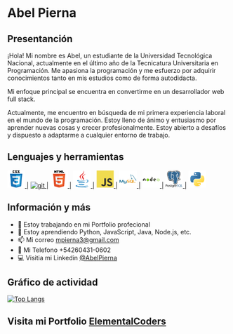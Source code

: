 # Abel Pierna
## Presentanción

¡Hola! Mi nombre es Abel, un estudiante de la Universidad Tecnológica Nacional, actualmente en el último año de la Tecnicatura Universitaria en Programación. Me apasiona la programación y me esfuerzo por adquirir conocimientos tanto en mis estudios como de forma autodidacta. 

Mi enfoque principal se encuentra en convertirme en un desarrollador web full stack. 

Actualmente, me encuentro en búsqueda de mi primera experiencia laboral en el mundo de la programación. Estoy lleno de ánimo y entusiasmo por aprender nuevas cosas y crecer profesionalmente. Estoy abierto a desafíos y dispuesto a adaptarme a cualquier entorno de trabajo.

<h2 align="left">Lenguajes y herramientas</h2>

<p align="left"> <a href="https://www.w3schools.com/css/" target="_blank" rel="noreferrer"> <img src="https://raw.githubusercontent.com/devicons/devicon/master/icons/css3/css3-original-wordmark.svg" alt="css3" width="40" height="40"/> </a> | <a href="https://git-scm.com/" target="_blank" rel="noreferrer"> <img src="https://www.vectorlogo.zone/logos/git-scm/git-scm-icon.svg" alt="git" width="40" height="40"/> </a> | <a href="https://www.w3.org/html/" target="_blank" rel="noreferrer"> <img src="https://raw.githubusercontent.com/devicons/devicon/master/icons/html5/html5-original-wordmark.svg" alt="html5" width="40" height="40"/> </a> | <a href="https://www.java.com" target="_blank" rel="noreferrer"> <img src="https://raw.githubusercontent.com/devicons/devicon/master/icons/java/java-original.svg" alt="java" width="40" height="40"/> </a> | <a href="https://developer.mozilla.org/en-US/docs/Web/JavaScript" target="_blank" rel="noreferrer"> <img src="https://raw.githubusercontent.com/devicons/devicon/master/icons/javascript/javascript-original.svg" alt="javascript" width="40" height="40"/> </a> | <a href="https://www.mysql.com/" target="_blank" rel="noreferrer"> <img src="https://raw.githubusercontent.com/devicons/devicon/master/icons/mysql/mysql-original-wordmark.svg" alt="mysql" width="40" height="40"/> </a> | <a href="https://nodejs.org" target="_blank" rel="noreferrer"> <img src="https://raw.githubusercontent.com/devicons/devicon/master/icons/nodejs/nodejs-original-wordmark.svg" alt="nodejs" width="40" height="40"/> </a> | <a href="https://www.postgresql.org" target="_blank" rel="noreferrer"> <img src="https://raw.githubusercontent.com/devicons/devicon/master/icons/postgresql/postgresql-original-wordmark.svg" alt="postgresql" width="40" height="40"/> </a> | <a href="https://www.python.org" target="_blank" rel="noreferrer"> <img src="https://raw.githubusercontent.com/devicons/devicon/master/icons/python/python-original.svg" alt="python" width="40" height="40"/> </a> </p>


<h2 align="left">Información y más</h2>

- 🔭 Estoy trabajando en mi Portfolio profecional 
- 🌱 Estoy aprendiendo Python, JavaScript, Java, Node.js, etc. 
- 📫 Mi correo mpierna3@gmail.com
- 📱 Mi Telefono +54260431-0602
- 💻 Visitia mi Linkedin [@AbelPierna](https://www.linkedin.com/in/abel-pierna-077866220/)

## Gráfico de actividad 
[![Top Langs](https://github-readme-stats.vercel.app/api/top-langs/?username=Abelino537)](https://github.com/anuraghazra/github-readme-stats)
## **Visita mi Portfolio [ElementalCoders](https://www.elementalcoders.com/)**





